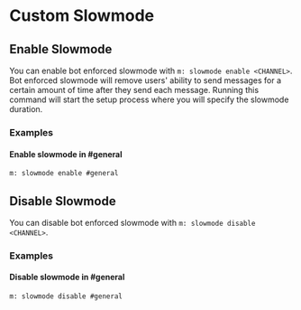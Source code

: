 # Custom Slowmode

## Enable Slowmode

You can enable bot enforced slowmode with `m: slowmode enable <CHANNEL>`. Bot enforced slowmode will remove users' ability to send messages for a certain amount of time after they send each message. Running this command will start the setup process where you will specify the slowmode duration.

### Examples

#### Enable slowmode in #general

```
m: slowmode enable #general
```

## Disable Slowmode

You can disable bot enforced slowmode with `m: slowmode disable <CHANNEL>`.

### Examples

#### Disable slowmode in #general

```
m: slowmode disable #general
```
